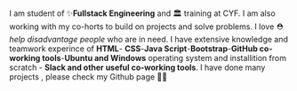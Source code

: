 I am student of ✨**Fullstack Engineering** and 🏛️ training at CYF. I am also working with my co-horts to build on projects and solve problems. I love ⛑️*help disadvantage people* who are in need. I have extensive knowledge and teamwork experince of **HTML**- **CSS**-**Java Script**-**Bootstrap**-**GitHub co-working tools**-**Ubuntu and Windows** operating system and installition from scratch - **Slack and other useful co-working tools**. I have done many projects , please check my Github page 👨‍💻
